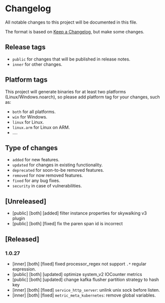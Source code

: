# Changelog

All notable changes to this project will be documented in this file.

The format is based on [Keep a Changelog](https://keepachangelog.com/en/1.0.0/), but make some changes.

## Release tags

- `public` for changes that will be published in release notes.
- `inner` for other changes.

## Platform tags

This project will generate binaries for at least two platforms (Linux/Windows.noarch), so please add platform tag for
your changes, such as:

- `both` for all platforms.
- `win` for Windows.
- `linux` for Linux.
- `linux.arm` for Linux on ARM.
- ....

## Type of changes

- `added` for new features.
- `updated` for changes in existing functionality.
- `deprecated` for soon-to-be removed features.
- `removed` for now removed features.
- `fixed` for any bug fixes.
- `security` in case of vulnerabilities.

## [Unreleased]
- [public] [both] [added] filter instance properties for skywalking v3 plugin
- [public] [both] [fixed] fix the paren span id is incorrect

## [Released]

### 1.0.27

- [inner]  [both]  [fixed] fixed processor_regex not support `.*` regular expression.
- [public] [both] [updated] optimize system_v2 IOCounter metrics
- [public] [both] [updated] change kafka flusher partition strategy to hash key
- [inner]  [both]  [fixed] `service_http_server`: unlink unix sock before listen.
- [inner]  [both]  [fixed] `metric_meta_kubernetes`: remove global variables.